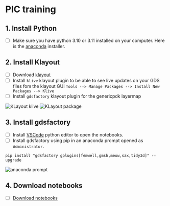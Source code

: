 # PIC training

## 1. Install Python

- [ ] Make sure you have python 3.10 or 3.11 installed on your computer. Here is the [anaconda](https://www.anaconda.com/download/) installer.

## 2. Install Klayout

- [ ] Download [klayout](https://www.klayout.de/build.html)
- [ ] Install `klive` klayout plugin to be able to see live updates on your GDS files fom the klayout GUI `Tools --> Manage Packages --> Install New Packages --> Klive`
- [ ] Install `gdsfactory` klayout plugin for the genericpdk layermap

![KLayout klive](https://i.imgur.com/IZWH6U0.png)
![KLayout package](https://i.imgur.com/AkfcCms.png)

## 3. Install gdsfactory

- [ ] Install [VSCode](https://code.visualstudio.com/) python editor to open the notebooks.
- [ ] Install gdsfactory using pip in an anaconda prompt opened as `Administrator`.

```
pip install "gdsfactory gplugins[femwell,gmsh,meow,sax,tidy3d]" --upgrade
```
![anaconda prompt](https://i.imgur.com/eKk2bbs.png)

## 4. Download notebooks

- [ ] [Download notebooks](https://github.com/gdsfactory/vlcpic2023/archive/refs/heads/main.zip)
